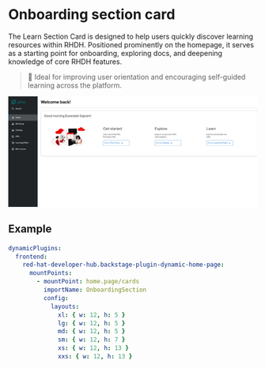 # Onboarding section card

The Learn Section Card is designed to help users quickly discover learning resources within RHDH. Positioned prominently on the homepage, it serves as a starting point for onboarding, exploring docs, and deepening knowledge of core RHDH features.

> 🎯 Ideal for improving user orientation and encouraging self-guided learning across the platform.

![Home page with onBoarding section card](onboarding-section.png)

## Example

```yaml
dynamicPlugins:
  frontend:
    red-hat-developer-hub.backstage-plugin-dynamic-home-page:
      mountPoints:
        - mountPoint: home.page/cards
          importName: OnboardingSection
          config:
            layouts:
              xl: { w: 12, h: 5 }
              lg: { w: 12, h: 5 }
              md: { w: 12, h: 5 }
              sm: { w: 12, h: 7 }
              xs: { w: 12, h: 13 }
              xxs: { w: 12, h: 13 }
```
